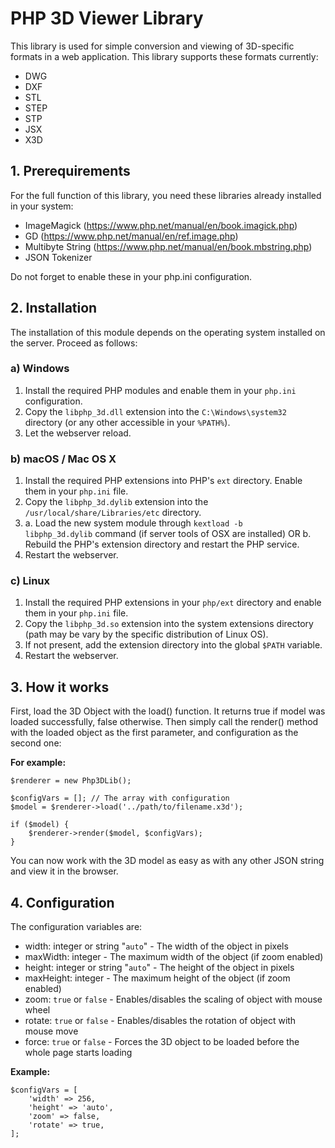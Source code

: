 # PHP 3D Viewer Library

This library is used for simple conversion and viewing of 3D-specific formats in a web application. This library supports these formats currently:

- DWG
- DXF
- STL
- STEP
- STP
- JSX
- X3D

## 1. Prerequirements

For the full function of this library, you need these libraries already installed in your system:

- ImageMagick (https://www.php.net/manual/en/book.imagick.php)
- GD (https://www.php.net/manual/en/ref.image.php)
- Multibyte String (https://www.php.net/manual/en/book.mbstring.php)
- JSON Tokenizer

Do not forget to enable these in your php.ini configuration.

## 2. Installation

The installation of this module depends on the operating system installed on the server. Proceed as follows:

### a) Windows

1. Install the required PHP modules and enable them in your `php.ini` configuration.
2. Copy the `libphp_3d.dll` extension into the `C:\Windows\system32` directory (or any other accessible in your `%PATH%`).
3. Let the webserver reload.

### b) macOS / Mac OS X

1. Install the required PHP extensions into PHP's `ext` directory. Enable them in your `php.ini` file.
2. Copy the `libphp_3d.dylib` extension into the `/usr/local/share/Libraries/etc` directory.
3. a. Load the new system module through `kextload -b libphp_3d.dylib` command (if server tools of OSX are installed) OR
b. Rebuild the PHP's extension directory and restart the PHP service.
4. Restart the webserver.

### c) Linux

1. Install the required PHP extensions in your `php/ext` directory and enable them in your `php.ini` file.
2. Copy the `libphp_3d.so` extension into the system extensions directory (path may be vary by the specific distribution of Linux OS).
3. If not present, add the extension directory into the global `$PATH` variable.
4. Restart the webserver.

## 3. How it works

First, load the 3D Object with the load() function. It returns true if model was loaded successfully, false otherwise.
Then simply call the render() method with the loaded object as the first parameter, and configuration as the second one:

**For example:**
```
$renderer = new Php3DLib();

$configVars = []; // The array with configuration
$model = $renderer->load('../path/to/filename.x3d');

if ($model) {
	$renderer->render($model, $configVars);
}
```

You can now work with the 3D model as easy as with any other JSON string and view it in the browser.


## 4. Configuration

The configuration variables are:

- width: integer or string "`auto`" - The width of the object in pixels
- maxWidth: integer - The maximum width of the object (if zoom enabled)
- height: integer or string "`auto`" - The height of the object in pixels
- maxHeight: integer - The maximum height of the object (if zoom enabled)
- zoom: `true` or `false` - Enables/disables the scaling of object with mouse wheel
- rotate: `true` or `false` - Enables/disables the rotation of object with mouse move
- force: `true` or `false` - Forces the 3D object to be loaded before the whole page starts loading

**Example:**

```
$configVars = [
	'width' => 256,
	'height' => 'auto',
	'zoom' => false,
	'rotate' => true,
];
```